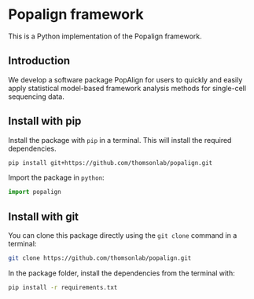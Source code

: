 # Popalign framework

This is a Python implementation of the Popalign framework.

## Introduction

We develop a software package PopAlign for users to quickly and easily apply statistical model-based framework analysis methods for single-cell sequencing data.

## Install with pip

Install the package with `pip` in a terminal. This will install the required dependencies.
```sh
pip install git+https://github.com/thomsonlab/popalign.git
```

Import the package in `python`:
```python
import popalign
```

## Install with git

You can clone this package directly using the `git clone` command in a terminal:
```sh
git clone https://github.com/thomsonlab/popalign.git
```

In the package folder, install the dependencies from the terminal with:
```sh
pip install -r requirements.txt
```

